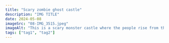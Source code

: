 ```yaml
---
title: "Scary zombie ghost castle"
description: "IMG TITLE"
date: 2024-05-08
imageSrc: "08-IMG_3515.jpeg"
imageAlt: "This is a scary monster castle where the people rise from the dead"
tags: ["tag1", "tag2"]
---
```

